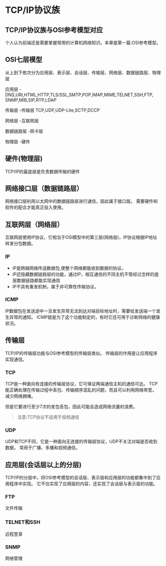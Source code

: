 # TCP/IP协议族
## TCP/IP协议族与OSI参考模型对应
个人认为前端还是需要掌握常用的计算机网络知识。本章是第一篇:OSI参考模型。

## OSI七层模型
从上到下依次分为应用层、表示层、会话层、传输层、网络层、数据链路层、物理层
   
应用层 -DNS,URI,HTML,HTTP,TLS/SSL,SMTP,POP,IMAP,MIME,TELNET,SSH,FTP,
SNMP,MIB,SIP,RTP,LDAP

传输层 -传输层 TCP,UDP,UDP-Lite,SCTP,DCCP

网络层 -互联网层

数据链路层 -网卡层

物理层 -硬件

## 硬件(物理层)
TCP/IP的最底层是负责数据传输的硬件

## 网络接口层（数据链路层）
网络接口层利用以太网中的数据链路层进行通信，因此属于接口层。
需要硬件和软件的配合才能真正投入使用。

## 互联网层（网络层）
互联网层使用IP协议，它相当于OSI模型中的第三层(网络层)，IP协议根据IP地址
转发分包数据。

### IP
+ IP是跨越网络传送数据包,使整个网络都能收到数据的协议。
+ IP还隐藏数据链路层的功能，通过IP，相互通信的不同主机不管经过怎样的底层数据链路都能实现通信
+ IP不具有重发机制，属于非可靠性传输协议。

### ICMP
IP数据包在发送途中一旦发生异常无法到达对端目标地址时，需要给发送端一个发生异常的通知。
ICMP就是为了这个功能制定的，有时它还可用于诊断网络的健康状况。

## 传输层
TCP/IP的传输层功能与OSI参考模型的传输层类似。
传输层的作用是让应用程序实现通信。

### TCP
TCP是一种面向有连接的传输层协议，它可保证两端通信主机的通信可达。
TCP能正确处理在传输过程中丢包、传输顺序混乱的问题，而且可以利用网络带宽，
减少网络拥堵。

但是它要进行至少7次的发包丢包，因此可能会造成网络流量的浪费。
>注意:TCP协议不适用于视频通信

### UDP
UDP和TCP不同，它是一种面向无连接的传输层协议，UDP不关注对端是否收到数据，
常用于广播、多播和视频通信。

## 应用层(会话层以上的分层)
TCP/IP的分层中，将OSI参考模型的会话层、表示层和应用层的功能都集中到了应用程序中实现。
它不仅实现了应用层的内容，还实现了会话层与表示层的功能。

### FTP
文件传输

### TELNET和SSH
远程登录

### SNMP
网络管理



